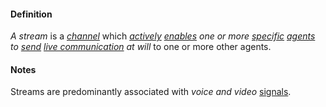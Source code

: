 #### Definition

*A stream* is a *[channel](https://github.com/gcassel/Modular-Organization-Terminology/blob/master/terms/channel.md)* which *[actively](https://github.com/gcassel/Modular-Organization-Terminology/blob/master/terms/active.md) [enables](https://github.com/gcassel/Modular-Organization-Terminology/blob/master/terms/enable.md) one or more [specific](https://github.com/gcassel/Modular-Organization-Terminology/blob/master/terms/specific.md) [agents](https://github.com/gcassel/Modular-Organization-Terminology/blob/master/terms/agent.md) to [send](https://github.com/gcassel/Modular-Organization-Terminology/blob/master/terms/send.md) [live communication](https://github.com/gcassel/Modular-Organization-Terminology/blob/master/terms/live-communication.md) at will* to one or more other agents.

#### Notes

Streams are predominantly associated with *voice and video* [signals](https://github.com/gcassel/Modular-Organization-Terminology/blob/master/terms/signal.md).
